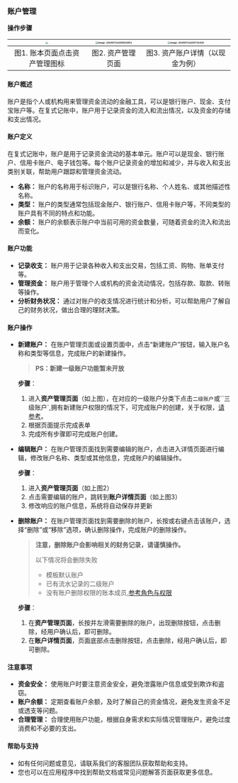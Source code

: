 ### 账户管理

**操作步骤**

| <img src="https://cdn.jsdelivr.net/gh/tgineer/images/images/image-20240712204703642.png" style="zoom:33%;" /> | <img src="https://cdn.jsdelivr.net/gh/tgineer/images/images/image-20240712205622651.png" alt="image-20240712205622651" style="zoom:33%;" /> | <img src="https://cdn.jsdelivr.net/gh/tgineer/images/images/image-20240712205731415.png" alt="image-20240712205731415" style="zoom:33%;" /> |
| :----------------------------------------------------------: | :----------------------------------------------------------: | :----------------------------------------------------------: |
|                图1. 账本页面点击资产管理图标                 |                      图2. 资产管理页面                       |               图3. 资产账户详情（以现金为例）                |

#### 账户概述

账户是指个人或机构用来管理资金流动的金融工具，可以是银行账户、现金、支付宝账户等。在复式记账中，账户用于记录资金的流入和流出情况，以及资金的存储和支出情况。

#### 账户定义

在复式记账中，账户是用于记录资金流动的基本单元。账户可以是现金、银行账户、信用卡账户、电子钱包等。每个账户记录资金的增加和减少，并与收入和支出类别关联，帮助用户跟踪和管理资金流动。

- **名称：** 账户的名称用于标识账户，可以是银行名称、个人姓名、或其他描述性名称。
- **类型：** 账户的类型通常包括现金账户、银行账户、信用卡账户等，不同类型的账户具有不同的特点和功能。
- **余额：** 账户的余额表示账户中当前可用的资金数量，可随着资金的流入和流出而变化。

#### 账户功能

- **记录收支：** 账户用于记录各种收入和支出交易，包括工资、购物、账单支付等。
- **管理资金：** 账户用于管理个人或机构的资金流动情况，包括存款、取款、转账等操作。
- **分析财务状况：** 通过对账户的收支情况进行统计和分析，可以帮助用户了解自己的财务状况，做出合理的理财决策。

#### 账户操作

- **新建账户：** 在账户管理页面或设置页面中，点击“新建账户”按钮，输入账户名称和类型等信息，完成账户的新建操作。

  > **PS：新建一级账户功能暂未开放**

  **步骤**：

  1. 进入**资产管理页面**（如上图），在对应的一级账户分类下点击`二级账户`或``三级账户`,拥有新建账户权限的情况下，可完成账户的创建，关于权限，[请参考](./ledger-role-and-permissions.md)。
  2. 根据页面提示完成表单
  3. 完成所有步骤即可完成账户创建。

- **编辑账户：** 在账户管理页面找到需要编辑的账户，点击进入详情页面进行编辑，修改账户名称、类型或其他信息，完成账户的编辑操作。

  **步骤**：

  1. 进入**资产管理页面**（如上图2）
  2. 点击需要编辑的账户，跳转到**账户详情页面**（如上图3）
  3. 修改响应的账户信息，系统将自动保存并更新

- **删除账户：** 在账户管理页面找到需要删除的账户，长按或右键点击该账户，选择“删除”或“移除”选项，确认删除操作，完成账户的删除操作。

  > **注意，删除账户会影响相关的财务记录，请谨慎操作。**
  >
  > 以下情况将会删除失败
  >
  > - 模板默认账户
  > - 已有流水记录的二级账户
  > - 没有账户删除权限的账本成员,[参考角色与权限](./ledger-role-and-permissions.md)

  **步骤**：

  1. 在**资产管理页面**，长按并左滑需要删除的账户，出现删除按钮，点击删除，经用户确认后，即可删除。
  2. 在**账户详情页面**，页面底部点击删除按钮，点击删除，经用户确认后，即可删除。

#### 注意事项

- **资金安全：** 使用账户时要注意资金安全，避免泄露账户信息或受到欺诈和盗窃。
- **账户余额：** 定期查看账户余额，及时了解自己的资金情况，避免发生资金不足或透支等问题。
- **合理管理：** 合理使用账户功能，根据自身需求和实际情况管理账户，避免过度消费和不必要的支出。

#### 帮助与支持

- 如有任何问题或意见，请联系我们的客服团队获取帮助和支持。
- 您也可以在应用程序中找到帮助文档或常见问题解答页面获取更多信息。
